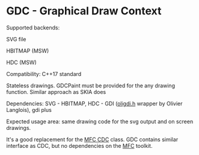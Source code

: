 # GDC - Graphical Draw Context

Supported backends: 

  SVG file
  
  HBITMAP (MSW) 
  
  HDC     (MSW) 
  
  
 Compatibility: C++17 standard

Stateless drawings. GDCPaint must be provided for the any drawing function.
Similar approach as SKIA does

 Dependencies:
 SVG - <fstream>
 HBITMAP, HDC - GDI ([oligdi.h](https://www.codeproject.com/Articles/12689/Alternative-to-MFC-for-GDI-programming) wrapper by Olivier Langlois), gdi plus

Expected usage area: same drawing code for the svg output and on screen drawings.

It's a good replacement for the [MFC CDC](https://msdn.microsoft.com/en-us/library/fxhhde73.aspx) class. GDC contains similar interface as CDC,
but no dependencies on the [MFC](https://en.wikipedia.org/wiki/Microsoft_Foundation_Class_Library) toolkit.

